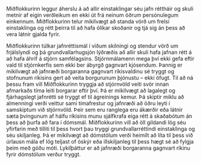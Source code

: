 Miðflokkurinn leggur áherslu á að allir einstaklingar séu jafn réttháir og skuli metnir af eigin verðleikum en ekki út frá neinum öðrum persónulegum einkennum. Miðflokkurinn telur mikilvægt að standa vörð um frelsi einstaklinga og rétt þeirra til að hafa ólíkar skoðanir og tjá sig án þess að vera látnir gjalda fyrir.

Miðflokkurinn túlkar jafnréttismál í víðum skilningi og stendur vörð um frjálslyndi og þá grundvallarhugsjón lýðræðis að allir skuli hafa jafnan rétt á að hafa áhrif á stjórn samfélagsins. Stjórnmálamenn mega því ekki gefa eftir vald til stjórnkerfis sem ekki ber ábyrgð gagnvart kjósendum. Þannig er mikilvægt að jafnræði borgaranna gagnvart ríkisvaldinu sé tryggt og stofnunum ríkisins gert að veita borgurunum þjónustu – ekki öfugt. Til að ná þessu fram vill Miðflokkurinn tryggja að stjórnvöld veiti svör innan afmarkaðs tíma leiti borgarar eftir því. Þá er mikilvægt að lagalegt og fjárhagslegt jafnrétti sé tryggt ef til ágreinings kemur. Þá skiptir miklu að almenningi verði veittur sami tímafrestur og jafnræði að öðru leyti í samskiptum við stjórnvöld. Þeir sem eru ranglega eru ákærðir eða látnir sæta þvingunum af hálfu ríkisins munu sjálfkrafa eiga rétt á skaðabótum án þess að þurfa að fara í dómsmál. Miðflokkurinn vill að öll gildandi lög séu yfirfarin með tilliti til þess hvort þau tryggi grundvallarréttindi einstaklinga og séu  skiljanleg. Þá er mikilvægt að dómstólum verði heimilt að líta til þess við úrlausn mála ef lög teljast of óskýr eða illskiljanleg til þess hægt sé að fylgja þeim með góðu móti. Lykilþáttur er að jafnræði borgaranna gagnvart ríkinu fyrir dómstólum verður tryggt.
